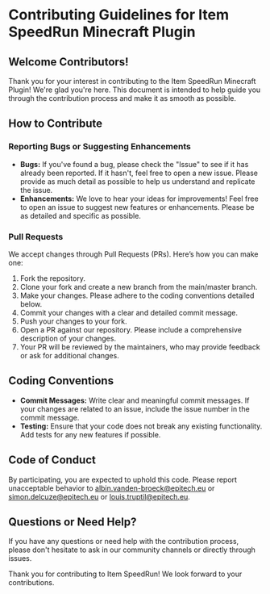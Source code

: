 # Contributing Guidelines for Item SpeedRun Minecraft Plugin

## Welcome Contributors!

Thank you for your interest in contributing to the Item SpeedRun Minecraft Plugin! We're glad you're here. This document is intended to help guide you through the contribution process and make it as smooth as possible.

## How to Contribute

### Reporting Bugs or Suggesting Enhancements

- **Bugs:** If you've found a bug, please check the "Issue" to see if it has already been reported. If it hasn't, feel free to open a new issue. Please provide as much detail as possible to help us understand and replicate the issue.
- **Enhancements:** We love to hear your ideas for improvements! Feel free to open an issue to suggest new features or enhancements. Please be as detailed and specific as possible.

### Pull Requests

We accept changes through Pull Requests (PRs). Here’s how you can make one:

1. Fork the repository.
2. Clone your fork and create a new branch from the main/master branch.
3. Make your changes. Please adhere to the coding conventions detailed below.
4. Commit your changes with a clear and detailed commit message.
5. Push your changes to your fork.
6. Open a PR against our repository. Please include a comprehensive description of your changes.
7. Your PR will be reviewed by the maintainers, who may provide feedback or ask for additional changes.

## Coding Conventions

- **Commit Messages:** Write clear and meaningful commit messages. If your changes are related to an issue, include the issue number in the commit message.
- **Testing:** Ensure that your code does not break any existing functionality. Add tests for any new features if possible.

## Code of Conduct

By participating, you are expected to uphold this code. Please report unacceptable behavior to albin.vanden-broeck@epitech.eu or simon.delcuze@epitech.eu or louis.truptil@epitech.eu.

## Questions or Need Help?

If you have any questions or need help with the contribution process, please don't hesitate to ask in our community channels or directly through issues.

Thank you for contributing to Item SpeedRun! We look forward to your contributions.
